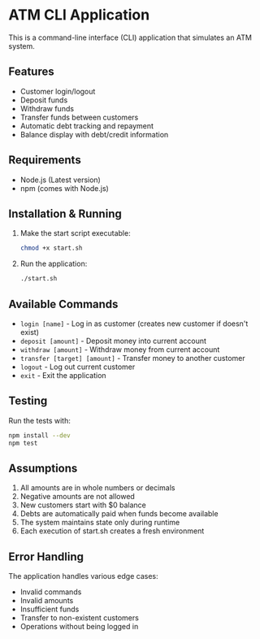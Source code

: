 # ATM CLI Application

This is a command-line interface (CLI) application that simulates an ATM system.

## Features

- Customer login/logout
- Deposit funds
- Withdraw funds
- Transfer funds between customers
- Automatic debt tracking and repayment
- Balance display with debt/credit information

## Requirements

- Node.js (Latest version)
- npm (comes with Node.js)

## Installation & Running

1. Make the start script executable:
   ```bash
   chmod +x start.sh
   ```

2. Run the application:
   ```bash
   ./start.sh
   ```
   

## Available Commands

- `login [name]` - Log in as customer (creates new customer if doesn't exist)
- `deposit [amount]` - Deposit money into current account
- `withdraw [amount]` - Withdraw money from current account
- `transfer [target] [amount]` - Transfer money to another customer
- `logout` - Log out current customer
- `exit` - Exit the application

## Testing

Run the tests with:
```bash
npm install --dev
npm test
```

## Assumptions

1. All amounts are in whole numbers or decimals
2. Negative amounts are not allowed
3. New customers start with $0 balance
4. Debts are automatically paid when funds become available
5. The system maintains state only during runtime
6. Each execution of start.sh creates a fresh environment

## Error Handling

The application handles various edge cases:
- Invalid commands
- Invalid amounts
- Insufficient funds
- Transfer to non-existent customers
- Operations without being logged in
